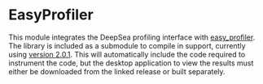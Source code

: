 # EasyProfiler

This module integrates the DeepSea profiling interface with [easy_profiler](https://github.com/yse/easy_profiler). The library is included as a submodule to compile in support, currently using [version 2.0.1](https://github.com/yse/easy_profiler/releases/tag/v2.0.1). This will automatically include the code required to instrument the code, but the desktop application to view the results must either be downloaded from the linked release or built separately.
